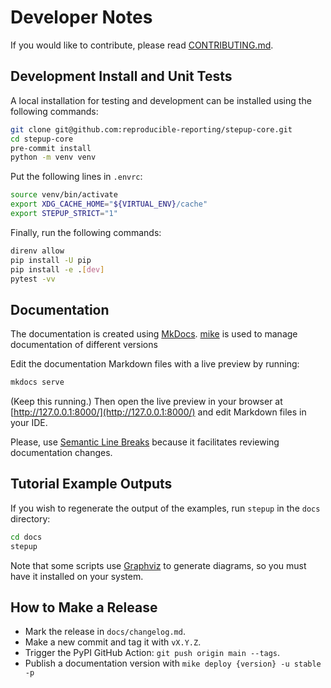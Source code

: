 # Developer Notes

If you would like to contribute, please read [CONTRIBUTING.md](https://github.com/reproducible-reporting/.github/blob/main/CONTRIBUTING.md).


## Development Install and Unit Tests

A local installation for testing and development can be installed
using the following commands:

```bash
git clone git@github.com:reproducible-reporting/stepup-core.git
cd stepup-core
pre-commit install
python -m venv venv
```

Put the following lines in `.envrc`:

```bash
source venv/bin/activate
export XDG_CACHE_HOME="${VIRTUAL_ENV}/cache"
export STEPUP_STRICT="1"
```

Finally, run the following commands:

```bash
direnv allow
pip install -U pip
pip install -e .[dev]
pytest -vv
```

## Documentation

The documentation is created using [MkDocs](https://www.mkdocs.org/).
[mike](https://github.com/jimporter/mike) is used to manage documentation of different versions

Edit the documentation Markdown files with a live preview by running:

```bash
mkdocs serve
```

(Keep this running.)
Then open the live preview in your browser at [http://127.0.0.1:8000/](http://127.0.0.1:8000/)
and edit Markdown files in your IDE.

Please, use [Semantic Line Breaks](https://sembr.org/)
because it facilitates reviewing documentation changes.


## Tutorial Example Outputs

If you wish to regenerate the output of the examples, run `stepup` in the `docs` directory:

```bash
cd docs
stepup
```

Note that some scripts use [Graphviz](https://graphviz.org/) to generate diagrams,
so you must have it installed on your system.


## How to Make a Release

- Mark the release in `docs/changelog.md`.
- Make a new commit and tag it with `vX.Y.Z`.
- Trigger the PyPI GitHub Action: `git push origin main --tags`.
- Publish a documentation version with `mike deploy {version} -u stable -p`
